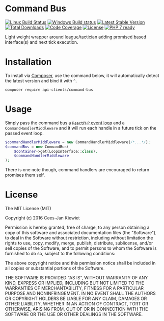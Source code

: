 # Command Bus

[![Linux Build Status](https://travis-ci.org/php-api-clients/command-bus.svg?branch=master)](https://travis-ci.org/php-api-clients/command-bus)
[![Windows Build status](https://ci.appveyor.com/api/projects/status/dvcu9l8rm6shy7t3?svg=true)](https://ci.appveyor.com/project/php-api-clients/command-bus)
[![Latest Stable Version](https://poser.pugx.org/api-clients/command-bus/v/stable.png)](https://packagist.org/packages/api-clients/command-bus)
[![Total Downloads](https://poser.pugx.org/api-clients/command-bus/downloads.png)](https://packagist.org/packages/api-clients/command-bus)
[![Code Coverage](https://scrutinizer-ci.com/g/php-api-clients/command-bus/badges/coverage.png?b=master)](https://scrutinizer-ci.com/g/php-api-clients/command-bus/?branch=master)
[![License](https://poser.pugx.org/api-clients/command-bus/license.png)](https://packagist.org/packages/api-clients/command-bus)
[![PHP 7 ready](http://php7ready.timesplinter.ch/php-api-clients/command-bus/badge.svg)](https://appveyor-ci.org/php-api-clients/command-bus)

Light weight wrapper around league/tactician adding promised based interface(s) and next tick execution.

# Installation

To install via [Composer](http://getcomposer.org/), use the command below, it will automatically detect the latest version and bind it with `^`.

```
composer require api-clients/command-bus 
```

# Usage

Simply pass the command bus a [`ReactPHP` event loop](https://github.com/reactphp/event-loop) and a `CommandHandlerMiddleware` and it will run each handle in a future tick on the passed event loop.

```PHP
$commandHandlerMiddleware = new CommandHandlerMiddleware(/*...*/);
$commandBus = new CommandBus(
    $container->get(LoopInterface::class),
    $commandHandlerMiddleware
);
```

There is one note though, command handlers are encouraged to return promises them self. 

# License

The MIT License (MIT)

Copyright (c) 2016 Cees-Jan Kiewiet

Permission is hereby granted, free of charge, to any person obtaining a copy
of this software and associated documentation files (the "Software"), to deal
in the Software without restriction, including without limitation the rights
to use, copy, modify, merge, publish, distribute, sublicense, and/or sell
copies of the Software, and to permit persons to whom the Software is
furnished to do so, subject to the following conditions:

The above copyright notice and this permission notice shall be included in all
copies or substantial portions of the Software.

THE SOFTWARE IS PROVIDED "AS IS", WITHOUT WARRANTY OF ANY KIND, EXPRESS OR
IMPLIED, INCLUDING BUT NOT LIMITED TO THE WARRANTIES OF MERCHANTABILITY,
FITNESS FOR A PARTICULAR PURPOSE AND NONINFRINGEMENT. IN NO EVENT SHALL THE
AUTHORS OR COPYRIGHT HOLDERS BE LIABLE FOR ANY CLAIM, DAMAGES OR OTHER
LIABILITY, WHETHER IN AN ACTION OF CONTRACT, TORT OR OTHERWISE, ARISING FROM,
OUT OF OR IN CONNECTION WITH THE SOFTWARE OR THE USE OR OTHER DEALINGS IN THE
SOFTWARE.

